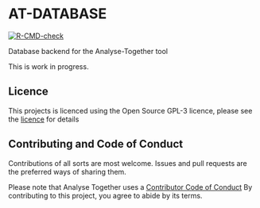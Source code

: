 # AT-DATABASE

<!-- badges: start -->
[![R-CMD-check](https://github.com/rivm-syso/ATdatabase/workflows/R-CMD-check/badge.svg)](https://github.com/rivm-syso/ATdatabase/actions)
<!-- badges: end -->

Database backend for the Analyse-Together tool

This is work in progress. 


## Licence

This projects is licenced using the Open Source GPL-3 licence, please
see the [licence](LICENCE.md) for details


## Contributing and Code of Conduct

Contributions of all sorts are most welcome. Issues and pull requests
are the preferred ways of sharing them.

Please note that Analyse Together uses a [Contributor Code of Conduct](CODE_OF_CONDUCT.md) 
By contributing to this project, you agree to abide by its terms.



